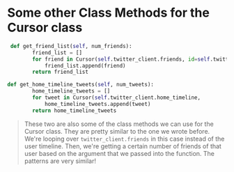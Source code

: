 # Some other Class Methods for the Cursor class

```python
 def get_friend_list(self, num_friends):
        friend_list = []
        for friend in Cursor(self.twitter_client.friends, id=self.twitter_user).items(num_friends):
            friend_list.append(friend)
        return friend_list
```

```python
def get_home_timeline_tweets(self, num_tweets):
        home_timeline_tweets = []
        for tweet in Cursor(self.twitter_client.home_timeline,                id=self.twitter_user).items(num_tweets):
            home_timeline_tweets.append(tweet)
        return home_timeline_tweets
```

> These two are also some of the class methods we can use for the Cursor class. They are pretty similar to the one we wrote before. We're looping over `twitter_client.friends` in this case instead of the user timeline. Then, we're getting a certain number of friends of that user based on the argument that we passed into the function. The patterns are very similar!

